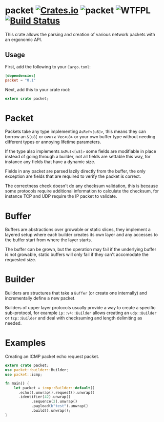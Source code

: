 packet [![Crates.io](https://img.shields.io/crates/v/packet.svg)](https://crates.io/crates/packet) ![packet](https://docs.rs/packet/badge.svg) ![WTFPL](http://img.shields.io/badge/license-WTFPL-blue.svg) [![Build Status](https://travis-ci.org/meh/rust-packet.svg?branch=master)](https://travis-ci.org/meh/rust-packet)
======
This crate allows the parsing and creation of various network packets with an
ergonomic API.

Usage
-----
First, add the following to your `Cargo.toml`:

```toml
[dependencies]
packet = "0.1"
```

Next, add this to your crate root:

```rust
extern crate packet;
```

Packet
======
Packets take any type implementing `AsRef<[u8]>`, this means they can borrow an
`&[u8]` or own a `Vec<u8>` or your own buffer type without needing different
types or annoying lifetime parameters.

If the type also implements `AsMut<[u8]>` some fields are modifiable in place
instead of going through a builder, not all fields are settable this way, for
instance any fields that have a dynamic size.

Fields in any packet are parsed lazily directly from the buffer, the only exception
are fields that are required to verify the packet is correct.

The correctness check doesn't do any checksum validation, this is because some
protocols require additional information to calculate the checksum, for
instance TCP and UDP require the IP packet to validate.

Buffer
======
Buffers are abstractions over growable or static slices, they implement a
layered setup where each builder creates its own layer and any accesses to the
buffer start from where the layer starts.

The buffer can be grown, but the operation may fail if the underlying buffer is
not growable, static buffers will only fail if they can't accomodate the
requested size.

Builder
=======
Builders are structures that take a `Buffer` (or create one internally) and
incrementally define a new packet.

Builders of upper layer protocols usually provide a way to create a specific
sub-protocol, for example `ip::v4::Builder` allows creating an `udp::Builder`
or `tcp::Builder` and deal with checksuming and length delimiting as needed.

Examples
========
Creating an ICMP packet echo request packet.

```rust
extern crate packet;
use packet::builder::Builder;
use packet::icmp;

fn main() {
	let packet = icmp::Builder::default()
	  .echo().unwrap().request().unwrap()
	  .identifier(42).unwrap()
			.sequence(2).unwrap()
			.payload(b"test").unwrap()
			.build().unwrap();
}
```

